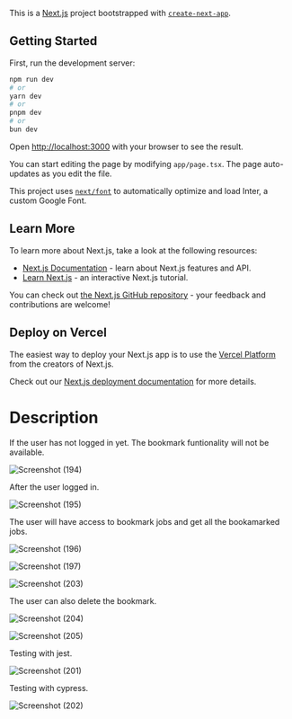 This is a [Next.js](https://nextjs.org/) project bootstrapped with [`create-next-app`](https://github.com/vercel/next.js/tree/canary/packages/create-next-app).

## Getting Started

First, run the development server:

```bash
npm run dev
# or
yarn dev
# or
pnpm dev
# or
bun dev
```

Open [http://localhost:3000](http://localhost:3000) with your browser to see the result.

You can start editing the page by modifying `app/page.tsx`. The page auto-updates as you edit the file.

This project uses [`next/font`](https://nextjs.org/docs/basic-features/font-optimization) to automatically optimize and load Inter, a custom Google Font.

## Learn More

To learn more about Next.js, take a look at the following resources:

- [Next.js Documentation](https://nextjs.org/docs) - learn about Next.js features and API.
- [Learn Next.js](https://nextjs.org/learn) - an interactive Next.js tutorial.

You can check out [the Next.js GitHub repository](https://github.com/vercel/next.js/) - your feedback and contributions are welcome!

## Deploy on Vercel

The easiest way to deploy your Next.js app is to use the [Vercel Platform](https://vercel.com/new?utm_medium=default-template&filter=next.js&utm_source=create-next-app&utm_campaign=create-next-app-readme) from the creators of Next.js.

Check out our [Next.js deployment documentation](https://nextjs.org/docs/deployment) for more details.


<h1>Description</h1>

If the user has not logged in yet. The bookmark funtionality will not be available.

![Screenshot (194)](https://github.com/user-attachments/assets/677445d6-86d4-423c-a4d4-6e17db6ce902)

After the user logged in.

![Screenshot (195)](https://github.com/user-attachments/assets/6dc9fd1e-7d5d-4284-95a4-6a23cc83cc97)

The user will have access to bookmark jobs and get all the bookamarked jobs.

![Screenshot (196)](https://github.com/user-attachments/assets/fea26172-9875-4e1e-8674-21d7fad6f639)

![Screenshot (197)](https://github.com/user-attachments/assets/e93a95fd-c171-45a0-9fb7-9a0e98e29159)

![Screenshot (203)](https://github.com/user-attachments/assets/27e8a05e-7d6c-4824-b578-fcda21d09a76)


The user can also delete the bookmark.

![Screenshot (204)](https://github.com/user-attachments/assets/20cdeee3-1d9c-4e40-965e-b02735e32192)


![Screenshot (205)](https://github.com/user-attachments/assets/a5b9f262-2edf-42f1-add4-5ad08dbe3dfe)


Testing with jest.

![Screenshot (201)](https://github.com/user-attachments/assets/6665a7aa-40d5-4d17-b0fb-b8993fd6be3e)

Testing with cypress.

![Screenshot (202)](https://github.com/user-attachments/assets/edc916eb-0fef-46cd-818a-eae1ae561eb8)



